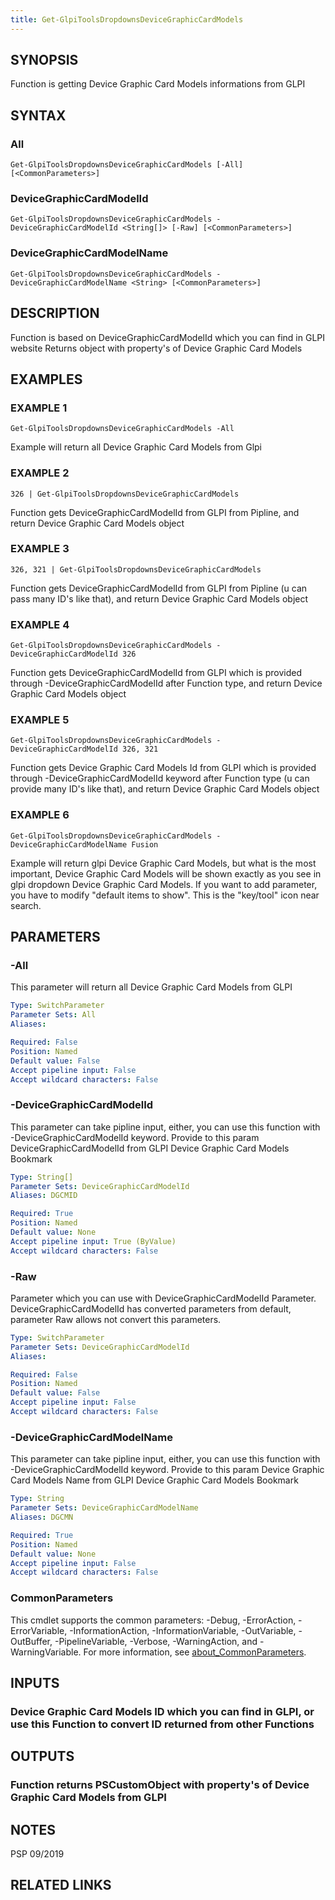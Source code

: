 ```yaml
---
title: Get-GlpiToolsDropdownsDeviceGraphicCardModels
---
```


## SYNOPSIS
Function is getting Device Graphic Card Models informations from GLPI

## SYNTAX

### All
```
Get-GlpiToolsDropdownsDeviceGraphicCardModels [-All] [<CommonParameters>]
```

### DeviceGraphicCardModelId
```
Get-GlpiToolsDropdownsDeviceGraphicCardModels -DeviceGraphicCardModelId <String[]> [-Raw] [<CommonParameters>]
```

### DeviceGraphicCardModelName
```
Get-GlpiToolsDropdownsDeviceGraphicCardModels -DeviceGraphicCardModelName <String> [<CommonParameters>]
```

## DESCRIPTION
Function is based on DeviceGraphicCardModelId which you can find in GLPI website
Returns object with property's of Device Graphic Card Models

## EXAMPLES

### EXAMPLE 1
```
Get-GlpiToolsDropdownsDeviceGraphicCardModels -All
```

Example will return all Device Graphic Card Models from Glpi

### EXAMPLE 2
```
326 | Get-GlpiToolsDropdownsDeviceGraphicCardModels
```

Function gets DeviceGraphicCardModelId from GLPI from Pipline, and return Device Graphic Card Models object

### EXAMPLE 3
```
326, 321 | Get-GlpiToolsDropdownsDeviceGraphicCardModels
```

Function gets DeviceGraphicCardModelId from GLPI from Pipline (u can pass many ID's like that), and return Device Graphic Card Models object

### EXAMPLE 4
```
Get-GlpiToolsDropdownsDeviceGraphicCardModels -DeviceGraphicCardModelId 326
```

Function gets DeviceGraphicCardModelId from GLPI which is provided through -DeviceGraphicCardModelId after Function type, and return Device Graphic Card Models object

### EXAMPLE 5
```
Get-GlpiToolsDropdownsDeviceGraphicCardModels -DeviceGraphicCardModelId 326, 321
```

Function gets Device Graphic Card Models Id from GLPI which is provided through -DeviceGraphicCardModelId keyword after Function type (u can provide many ID's like that), and return Device Graphic Card Models object

### EXAMPLE 6
```
Get-GlpiToolsDropdownsDeviceGraphicCardModels -DeviceGraphicCardModelName Fusion
```

Example will return glpi Device Graphic Card Models, but what is the most important, Device Graphic Card Models will be shown exactly as you see in glpi dropdown Device Graphic Card Models.
If you want to add parameter, you have to modify "default items to show".
This is the "key/tool" icon near search.

## PARAMETERS

### -All
This parameter will return all Device Graphic Card Models from GLPI

```yaml
Type: SwitchParameter
Parameter Sets: All
Aliases:

Required: False
Position: Named
Default value: False
Accept pipeline input: False
Accept wildcard characters: False
```

### -DeviceGraphicCardModelId
This parameter can take pipline input, either, you can use this function with -DeviceGraphicCardModelId keyword.
Provide to this param DeviceGraphicCardModelId from GLPI Device Graphic Card Models Bookmark

```yaml
Type: String[]
Parameter Sets: DeviceGraphicCardModelId
Aliases: DGCMID

Required: True
Position: Named
Default value: None
Accept pipeline input: True (ByValue)
Accept wildcard characters: False
```

### -Raw
Parameter which you can use with DeviceGraphicCardModelId Parameter.
DeviceGraphicCardModelId has converted parameters from default, parameter Raw allows not convert this parameters.

```yaml
Type: SwitchParameter
Parameter Sets: DeviceGraphicCardModelId
Aliases:

Required: False
Position: Named
Default value: False
Accept pipeline input: False
Accept wildcard characters: False
```

### -DeviceGraphicCardModelName
This parameter can take pipline input, either, you can use this function with -DeviceGraphicCardModelId keyword.
Provide to this param Device Graphic Card Models Name from GLPI Device Graphic Card Models Bookmark

```yaml
Type: String
Parameter Sets: DeviceGraphicCardModelName
Aliases: DGCMN

Required: True
Position: Named
Default value: None
Accept pipeline input: False
Accept wildcard characters: False
```

### CommonParameters
This cmdlet supports the common parameters: -Debug, -ErrorAction, -ErrorVariable, -InformationAction, -InformationVariable, -OutVariable, -OutBuffer, -PipelineVariable, -Verbose, -WarningAction, and -WarningVariable. For more information, see [about_CommonParameters](http://go.microsoft.com/fwlink/?LinkID=113216).

## INPUTS

### Device Graphic Card Models ID which you can find in GLPI, or use this Function to convert ID returned from other Functions
## OUTPUTS

### Function returns PSCustomObject with property's of Device Graphic Card Models from GLPI
## NOTES
PSP 09/2019

## RELATED LINKS
